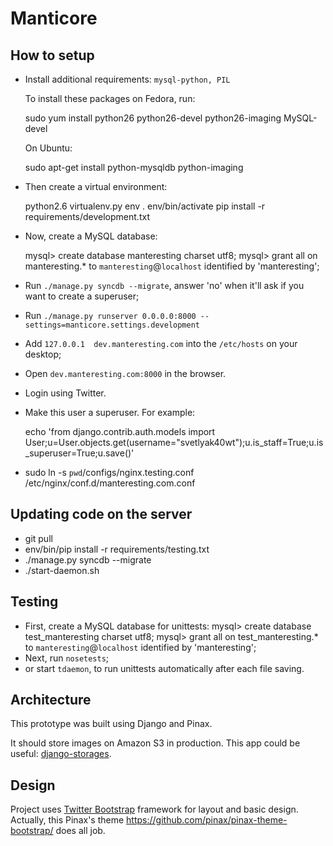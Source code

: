 Manticore
=========

How to setup
------------

* Install additional requirements: `mysql-python, PIL`

  To install these packages on Fedora, run:

    sudo yum install python26 python26-devel python26-imaging MySQL-devel

  On Ubuntu:

    sudo apt-get install python-mysqldb python-imaging

* Then create a virtual environment:

    python2.6 virtualenv.py env
    . env/bin/activate
    pip install -r requirements/development.txt

* Now, create a MySQL database:

    mysql> create database manteresting charset utf8;
    mysql> grant all on manteresting.* to `manteresting`@`localhost` identified by 'manteresting';

* Run `./manage.py syncdb --migrate`, answer 'no' when it'll ask if you want to create a superuser;
* Run `./manage.py runserver 0.0.0.0:8000 --settings=manticore.settings.development`
* Add `127.0.0.1  dev.manteresting.com` into the `/etc/hosts` on your desktop;
* Open `dev.manteresting.com:8000` in the browser.
* Login using Twitter.
* Make this user a superuser. For example:

    echo 'from django.contrib.auth.models import User;u=User.objects.get(username="svetlyak40wt");u.is_staff=True;u.is_superuser=True;u.save()'

* sudo ln -s `pwd`/configs/nginx.testing.conf /etc/nginx/conf.d/manteresting.com.conf

Updating code on the server
---------------------------

* git pull
* env/bin/pip install -r requirements/testing.txt
* ./manage.py syncdb --migrate
* ./start-daemon.sh

Testing
-------

* First, create a MySQL database for unittests:
    mysql> create database test_manteresting charset utf8;
    mysql> grant all on test_manteresting.* to `manteresting`@`localhost` identified by 'manteresting';
* Next, run `nosetests`;
* or start `tdaemon`, to run unittests automatically after each file saving.


Architecture
------------

This prototype was built using Django and Pinax.

It should store images on Amazon S3 in production. This app could be useful:
[django-storages](http://django-storages.readthedocs.org/en/latest/backends/amazon-S3.html).

Design
------

Project uses [Twitter Bootstrap](http://twitter.github.com/bootstrap/) framework for layout and basic design.
Actually, this Pinax's theme https://github.com/pinax/pinax-theme-bootstrap/
does all job.
